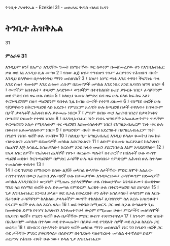 ﻿
 ትንቢተ ሕዝቅኤል - Ezekiel 31 - መጽሐፍ ቅዱስ ብሉይ ኪዳን
# ትንቢተ ሕዝቅኤል
31
### ምዕራፍ 31
እንዲህም ሆነ፤ በአሥራ አንደኛው ዓመት በሦስተኛው ወር ከወሩም በመጀመሪያው ቀን የእግዚአብሔር ቃል ወደ እኔ እንዲህ ሲል መጣ።
2 ፤ የሰው ልጅ ሆይ፥ የግብጽን ንጉሥ ፈርዖንንና የሕዝቡን ብዛት እንዲህ በላቸው። በታላቅነትህ ማንን መስለሃል?
3 ፤ እነሆ፥ አሦር ጫፉ እንደ ተዋበ፥ ችፍግነቱ ጥላ እንደ ሰጠ፥ ቁመቱም እንደ ረዘመ፥ ራሱም በደመናዎች መካከል እንደ ነበረ እንደ ሊባኖስ ዝግባ ነበረ።
4 ፤ ውኆችም አበቀሉት፥ ቀላይም አሳደገው፥ ወንዞችም በተተከለበት ዙሪያ ይጐርፉ ነበር፥ ፈሳሾቹንም ወደ ምድረ በዳ ዛፍ ሁሉ ሰደደ።
5 ፤ ስለዚህ ቁመቱ ከምድረ በዳ ዛፍ ሁሉ በላይ ከፍ ከፍ አለ፥ ቅርንጫፎቹም በዙ፥ ጫፎቹንም ባበቀለ ጊዜ ከብዙ ውኆች የተነሣ ረዘሙ።
6 ፤ የሰማይ ወፎች ሁሉ ጎጆቻቸውን በቅርንጫፎቹ ላይ አደረጉ፥ የምድርም አራዊት ሁሉ ከጫፎቹ በታች ተዋለዱ፥ ከጥላውም በታች ታላላቆች አሕዛብ ሁሉ ይቀመጡ ነበር።
7 ፤ ሥሩም በብዙ ውኃ አጠገብ ነበረና በታላቅነቱና በጫፎቹ ርዝመት የተዋበ ነበረ።
8 ፤ በእግዚአብሔር ገነት የነበሩ ዝግባዎች አላጨለሙትም፥ ጥዶችም ቅርጫፎቹን አስታ የሚባለውም ዛፍ ጫፎቹን አይመሳሰሉትም ነበር፤ የእግዚአብሔርም ገነት ዛፍ ሁሉ በውበቱ አይመሳሰለውም ነበር።
9 ፤ በጫፎቹም ብዛት ውብ አደረግሁት በእግዚአብሔርም ገነት በዔድን የነበሩ ዛፎች ሁሉ ቀኑበት።
10 ፤ ስለዚህ ጌታ እግዚአብሔር እንዲህ ይላል። ቁመትህ ከፍ ከፍ ብሎአልና፥ ራሱንም በደመናዎች መካከል አድርጎአልና፥
11 ፤ ልቡም በቁመቱ ኰርቶአልና ከአሕዛብ በጨካኙ እጅ አሳልፌ እሰጠዋለሁ፥ እርሱም እንደ ክፋቱ መጠን ያደርግበታል እኔም አሳድደዋለሁ።
12 ፤ የሌላ አገር ሰዎች፥ የአሕዛብ ጨካኞች የሆኑ፥ ቈርጠው ጣሉት፤ በተራሮችና በሸለቆች ሁሉ ውስጥ ጫፎቹ ወደቁ፥ ቅርንጫፎቹም በምድር ፈሳሾች ሁሉ ላይ ተሰባበሩ፥ የምድርም አሕዛብ ሁሉ ከጥላው ተመልሰው ተዉት።
13 ፤  
14 ፤ ወደ ጕድጓድ በሚወርዱ በሰው ልጆች መካከል ሁላቸው ለታችኛው ምድር ለሞት አልፈው ተሰጥተዋልና በውኃ አጠገብ ያሉ ዛፎች ሁሉ በቁመታቸው እንዳይረዝሙ፥ ራሳቸውንም በደመናዎች መካከል እንዳያደርጉ፥ ውኃንም የሚጠጡ ኃያላኖቻቸው ሁሉ በቁመታቸው እንዳይቆሙ፥ በወደቀው ግንድ ላይ የሰማይ ወፎች ሁሉ ይቀመጣሉ የምድርም አራዊት ሁሉ በቅርንጫፎቹ ላይ ይሆናሉ።
15 ፤ ጌታ እግዚአብሔር እንዲህ ይላል። ወደ ሲኦል በወረደበት ቀን ልቅሶ አስለቀስሁ፤ ቀላዩንም ስለ እርሱ ሸፈንሁት ፈሳሾቹንም ከለከልሁ ታላላቆችም ውኆች ተከለከሉ፤ ሊባኖስንም ስለ እርሱ አሳዘንሁት፥ የዱርም ዛፎች ሁሉ ስለ እርሱ ዛሉ።
16 ፤ ወደ ጕድጓድ ከሚወርዱ ጋር ወደ ሲኦል በጣልሁት ጊዜ ከመውደቁ ድምፅ የተነሣ አሕዛብን እንቀጠቀጥሁ፤ ውኃም የሚጠጡ ሁሉ፥ ምርጦችና መልካካሞች የሊባኖስ ዛፎች፥ የዔድን ዛፎች ሁሉ በታችኛው ምድር ውስጥ ተጽናንተዋል።
17 ፤ ክንዱም ወደ ነበሩት በአሕዛብም መካከል በጥላው ወደ ተቀመጡት፥ በሰይፍ ወደ ተገደሉት ሰዎች ወደ ሲኦል ከእርሱ ጋር ወረዱ።
18 ፤ በክብርና በታላቅነት በዔድን ዛፎች መካከል ማንን መስለሃል? ነገር ግን ከዔድን ዛፎች ጋር ወደ ታችኛው ምድር ያወርዱሃል፥ በሰይፍም በተገደሉት ባልተገረዙት መካከል ትተኛለህ። ይህም ፈርዖንና የሕዝቡ ብዛት ሁሉ ነው፥ ይላል ጌታ እግዚአብሔር። 

